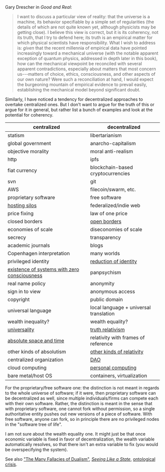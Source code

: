Gary Drescher in *Good and Real*:

> I want to discuss a particular view of reality: that the universe is a
> machine, its behavior specifiable by a simple set of regularities (the
> details of which are not quite known yet, although physicists may be getting
> close). I believe this view is correct, but it is its coherency, not its
> truth, that I try to defend here; its truth is an empirical matter for which
> physical scientists have responsibility. What I wish to address is: *given*
> that the recent millennia of empirical data have pointed increasingly toward
> a mechanical universe (with the notable apparent exception of quantum
> physics, addressed in depth later in this book), how can the mechanical
> viewpoint be reconciled with several apparent contradictions, especially
> about matters that most concern us---matters of choice, ethics,
> consciousness, and other aspects of our own nature? Were such a
> reconciliation at hand, I would expect the burgeoning mountain of empirical
> evidence to prevail easily, establishing the mechanical model beyond
> significant doubt.

Similarly, I have noticed a tendency for decentralized approaches to overtake
centralized ones. But I don't want to argue for the truth of this or argue for
it in general, but rather list a bunch of examples and look at the potential
for coherency.

|centralized|decentralized|
|-----------|-------------|
|statism|libertarianism|
|global government|anarcho-capitalism|
|objective morality|moral anti-realism|
|http|ipfs|
|fiat currency|blockchain-based cryptocurrencies|
|svn|git|
|AWS|filecoin/swarm, etc.|
|proprietary software|free software|
|[hosting silos](https://indieweb.org/silo)|federalized/indie web|
|price fixing|law of one price|
|closed borders|[open borders](https://openborders.info/blog/open-borders-and-world-government/)|
|economies of scale|diseconomies of scale|
|secrecy|transparency|
|academic journals|blogs|
|Copenhagen interpretation|many worlds|
|privileged identity|[reduction of identity](https://meteuphoric.wordpress.com/2010/01/31/who-are-yo/)|
|[existence of systems with zero consciousness](http://files.openphilanthropy.org/files/Conversations/Brian_Tomasik_10-06-16_%28public%29.pdf)|panpsychism|
|real name policy|anonymity|
|sign in to view|anonymous access|
|copyright|public domain|
|universal language|local language + universal translation|
|wealth inequality?|wealth equality?|
|[universality](https://en.wikipedia.org/wiki/Universality_%28philosophy%29)|[truth relativism](https://en.wikipedia.org/wiki/Relativism)|
|[absolute space and time](https://en.wikipedia.org/wiki/Absolute_space_and_time)|relativity with frames of reference|
|other kinds of absolutism|[other kinds of relativity](https://en.wikipedia.org/wiki/Relativity#Social_sciences)|
|centralized organization|[DAO](https://en.wikipedia.org/wiki/Decentralized_autonomous_organization)|
|cloud computing|[personal computing](https://kmandla.wordpress.com/2009/07/07/the-cloud-is-a-lie/)|
|bare metal/host OS|containers, virtualization|

For the proprietary/free software one: the distinction is not meant in regards
to the whole universe of software; if it were, then proprietary software can be
decentralized as well, since multiple individuals/firms can compete each with
their own software. Rather, the distinction is meant in the sense that with
proprietary software, one cannot fork without permission, so a single
authoritative entity pushes out new versions of a piece of software. With free
software, anyone can fork, so in principle there are no privileged nodes in
the "software tree of life".

I am not sure about the wealth equality one. It might just be that once
economic variable is fixed in favor of decentralization, the wealth variable
automatically resolves, so that there isn't an extra variable to fix (you would
be overspecifying the system).

See also ["The Many Fallacies of Dualism"](http://reducing-suffering.org/the-many-fallacies-of-dualism/),
[*Seeing Like a State*](https://en.wikipedia.org/wiki/Seeing_Like_a_State),
[ontological crisis](https://wiki.lesswrong.com/wiki/Ontological_crisis).
